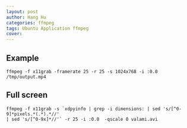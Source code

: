 ```yaml
---
layout: post
author: Hang Hu
categories: ffmpeg
tags: Ubuntu Application ffmpeg 
cover: 
---
```


## Example

```
ffmpeg -f x11grab -framerate 25 -r 25 -s 1024x768 -i :0.0 /tmp/output.mp4
```

## Full screen

```
ffmpeg -f x11grab -s `xdpyinfo | grep -i dimensions: | sed 's/[^0-9]*pixels.*(.*).*//' 
| sed 's/[^0-9x]*//'` -r 25 -i :0.0  -qscale 0 valami.avi
```
